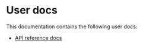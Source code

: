 # User docs

This documentation contains the following user docs:

- [API reference docs](./apis/README.md)
